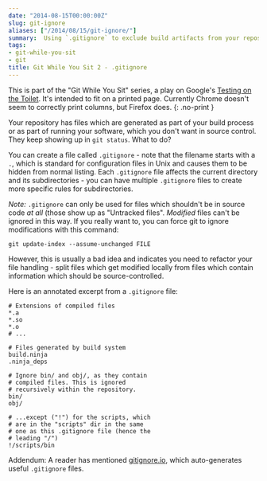 ```yaml
---
date: "2014-08-15T00:00:00Z"
slug: git-ignore
aliases: ["/2014/08/15/git-ignore/"]
summary:  Using `.gitignore` to exclude build artifacts from your repository.
tags:
- git-while-you-sit
- git
title: Git While You Sit 2 - .gitignore
---
```


<!-- markdownlint-disable MD013 -->

This is part of the "Git While You Sit" series, a play on Google's [Testing on the Toilet](http://googletesting.blogspot.co.il/2007/01/introducing-testing-on-toilet.html). It's intended to fit on a printed page. Currently Chrome doesn't seem to correctly print columns, but Firefox does.
{: .no-print }

Your repository has files which are generated as part of your build process or as part of running your software, which you don't want in source control. They keep showing up in `git status`. What to do?

You can create a file called `.gitignore` - note that the filename starts with a `.`, which is standard for configuration files in Unix and causes them to be hidden from normal listing. Each `.gitignore` file affects the current directory and its subdirectories - you can have multiple `.gitignore` files to create more specific rules for subdirectories.

*Note:* `.gitignore` can only be used for files which shouldn't be in source code *at all* (those show up as "Untracked files". *Modified* files can't be ignored in this way. If you really want to, you can force git to ignore modifications with this command:

```shell
git update-index --assume-unchanged FILE
```

However, this is usually a bad idea and indicates you need to refactor your file handling - split files which get modified locally from files which contain information which should be source-controlled.

Here is an annotated excerpt from a `.gitignore` file:

```text
# Extensions of compiled files
*.a
*.so
*.o
# ...

# Files generated by build system
build.ninja
.ninja_deps

# Ignore bin/ and obj/, as they contain
# compiled files. This is ignored
# recursively within the repository.
bin/
obj/

# ...except ("!") for the scripts, which
# are in the "scripts" dir in the same
# one as this .gitignore file (hence the
# leading "/")
!/scripts/bin
```

Addendum: A reader has mentioned [gitignore.io](http://gitignore.io), which auto-generates useful `.gitignore` files.
